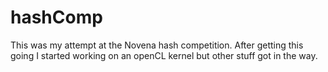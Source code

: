 hashComp
========

This was my attempt at the Novena hash competition. After getting this going I started working on an openCL kernel but other stuff got in the way.
